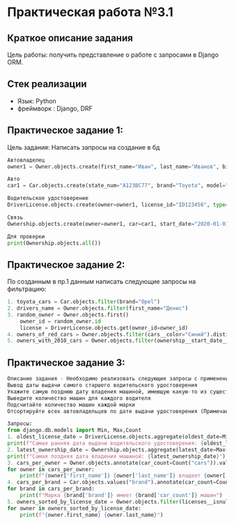 # Практическая работа №3.1

## Краткое описание задания

Цель работы: получить представление о работе с запросами в Django ORM.

## Стек реализации

- Язык: Python
- фреймворк : Django, DRF

## Практическое задание 1: 
Цель задания: Написать запросы на создание в бд

```python
Автовладелец
owner1 = Owner.objects.create(first_name="Иван", last_name="Иванов", birth_date="1980-05-15")

Авто
car1 = Car.objects.create(state_num="A123BC77", brand="Toyota", model="Camry", color="Белый")

Водительское удостоверение
DriverLicense.objects.create(owner=owner1, license_id="ID123456", type="B", license_date=date(2010, 5, 15))

Связь
Ownership.objects.create(owner=owner1, car=car1, start_date="2020-01-01")

Для проверки
print(Ownership.objects.all())
```

## Практическое задание 2: 
По созданным в пр.1 данным написать следующие запросы на фильтрацию:


```python
1. toyota_cars = Car.objects.filter(brand="Opel")
2. drivers_name = Owner.objects.filter(first_name="Денис")
3. random_owner = Owner.objects.first()
    owner_id = random_owner.id
    license = DriverLicense.objects.get(owner_id=owner_id)
4. owners_of_red_cars = Owner.objects.filter(cars__color="Синий").distinct()
5. owners_with_2010_cars = Owner.objects.filter(ownership__start_date__year=2010).distinct()
```
## Практическое задание 3: 
```python
Описание задания - Необходимо реализовать следующие запросы c применением описанных методов:
Вывод даты выдачи самого старшего водительского удостоверения
Укажите самую позднюю дату владения машиной, имеющую какую-то из существующих моделей в вашей базе
Выведите количество машин для каждого водителя
Подсчитайте количество машин каждой марки
Отсортируйте всех автовладельцев по дате выдачи удостоверения (Примечание: чтобы не выводить несколько раз одни и те же записи воспользуйтесь методом .distinct()

Запросы:
from django.db.models import Min, Max,Count
1. oldest_license_date = DriverLicense.objects.aggregate(oldest_date=Min("license_date"))["oldest_date"]
print(f"Самая ранняя дата выдачи водительского удостоверения: {oldest_license_date}")
2. latest_ownership_date = Ownership.objects.aggregate(latest_date=Max("end_date"))["latest_date"]
print(f"Самая поздняя дата владения машиной: {latest_ownership_date}")
3. cars_per_owner = Owner.objects.annotate(car_count=Count("cars")).values("first_name", "last_name", "car_count")
for owner in cars_per_owner:
    print(f"{owner['first_name']} {owner['last_name']} владеет {owner['car_count']} машинами")
4. cars_per_brand = Car.objects.values("brand").annotate(car_count=Count("id")).order_by("-car_count")
for brand in cars_per_brand:
    print(f"Марка {brand['brand']} имеет {brand['car_count']} машин")
5. owners_sorted_by_license_date = Owner.objects.filter(licenses__isnull=False).distinct().order_by("licenses__license_date")
for owner in owners_sorted_by_license_date:
    print(f"{owner.first_name} {owner.last_name}")
```


